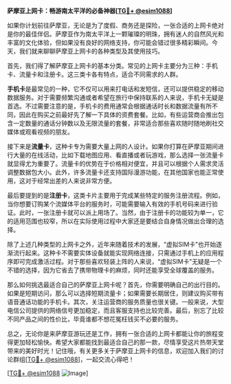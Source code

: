 **萨摩亚上网卡：畅游南太平洋的必备神器[[TG💪+ @esim1088](https://t.me/s/esim1088)]**

如果你计划前往萨摩亚，无论是为了度假、商务还是探险，一张合适的上网卡绝对是你的最佳伴侣。萨摩亚作为南太平洋上一颗璀璨的明珠，拥有迷人的自然风光和丰富的文化体验，但如果没有良好的网络支持，你可能会错过很多精彩瞬间。今天，我们就来聊聊萨摩亚上网卡的各种类型及其使用技巧。

首先，我们得了解萨摩亚上网卡的基本分类。常见的上网卡主要分为三种：手机卡、流量卡和注册卡。这三类卡各有特点，适合不同需求的人群。

**手机卡**是最常见的一种，它不仅可以用来打电话和发短信，还可以提供稳定的移动数据服务。对于需要频繁沟通或者希望在旅行中保持联系的人来说，手机卡无疑是首选。不过需要注意的是，手机卡的费用通常会根据通话时长和数据流量有所不同，因此在购买之前最好先了解一下具体的资费套餐。比如，有些运营商会推出包含一定数量的通话分钟数以及无限流量的套餐，非常适合那些喜欢随时随地刷社交媒体或观看视频的朋友。

接下来是**流量卡**，这种卡专为需要大量上网的人设计。如果你打算在萨摩亚期间进行大量的在线活动，比如下载地图应用、看直播或者玩游戏，那么选择一张流量卡就显得尤为重要了。流量卡的优势在于价格相对便宜，并且可以根据个人需求灵活调整数据包大小。此外，许多流量卡还支持国际漫游功能，在其他国家也能正常使用，这对于经常出差的人来说非常方便。

最后要提到的是**注册卡**，这类卡片主要用于完成某些特定的服务注册流程。例如，当你想要订购某个流媒体平台的服务时，可能需要输入有效的手机号码来进行验证。此时，一张注册卡就可以派上用场了。当然，由于注册卡的功能较为单一，它的适用范围也较窄，所以在实际使用过程中大家还是要结合自身情况做出合理的选择。

除了上述几种类型的上网卡之外，近年来随着技术的发展，“虚拟SIM卡”也开始逐渐流行起来。这种卡不需要实体设备就能实现网络连接，只需通过手机上的应用程序即可完成激活过程。对于那些喜欢轻装上阵的人来说，“虚拟SIM卡”无疑是一个不错的选择，因为它省去了携带物理卡的麻烦，同时还能享受全球覆盖的服务。

那么如何挑选最适合自己的萨摩亚上网卡呢？首先，你需要明确自己的出行目的。如果是短期访问，那么可以选择短期流量卡；如果需要长期居住，则建议购买带有语音通话功能的手机卡。其次，关注运营商的服务质量也很关键。一般来说，大型电信公司提供的网络信号更加稳定，而且客服支持也比较完善。最后，别忘了比较不同产品之间的性价比，毕竟谁都不想花冤枉钱买不必要的服务。

总之，无论你是来萨摩亚游玩还是工作，拥有一张合适的上网卡都能让你的旅程变得更加轻松愉快。希望大家都能找到最适合自己的那一款，尽情享受这片热带天堂带来的美好时光！记住哦，有关更多关于萨摩亚上网卡的信息，欢迎加入我们的讨论群组[[TG💪+ @esim1088](https://t.me/s/esim1088)]，一起交流心得吧！

[[TG💪+ @esim1088](https://t.me/s/esim1088) ![Image](https://i.postimg.cc/4NQfJmqS/Snipaste-2025-05-13-00-14-12.png)]